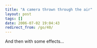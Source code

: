 ```yaml
---
title: "A camera thrown through the air"
layout: post
tags: []
date: 2006-07-02 19:04:43
redirect_from: /go/40/
---
```


And then with some effects...